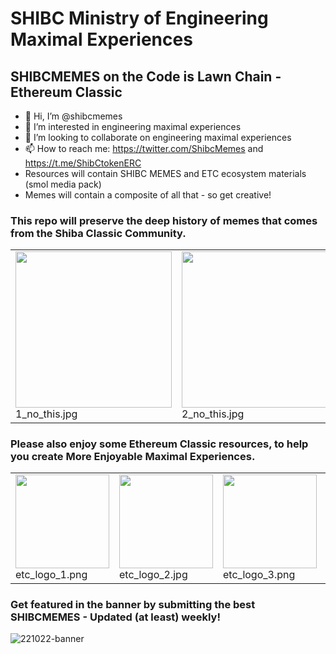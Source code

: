 # SHIBC Ministry of Engineering Maximal Experiences 

## SHIBCMEMES on the Code is Lawn Chain - Ethereum Classic

- 👋 Hi, I’m @shibcmemes
- 👀 I’m interested in engineering maximal experiences
- 💞️ I’m looking to collaborate on engineering maximal experiences
- 📫 How to reach me: https://twitter.com/ShibcMemes and https://t.me/ShibCtokenERC
- Resources will contain SHIBC MEMES and ETC ecosystem materials (smol media pack)
- Memes will contain a composite of all that - so get creative!


### This repo will preserve the deep history of memes that comes from the Shiba Classic Community.

<!-- SHIBC Memes Scroll -->

<table><tr>
<tr>

<td valign="bottom">
<img src="https://github.com/shibcmemes/MinistryofEngineeringMaximalExperiences/blob/main/memes/1_no_this.jpg" width="250"><br>
1_no_this.jpg
</td>

<td valign="bottom">
<img src="https://github.com/shibcmemes/MinistryofEngineeringMaximalExperiences/blob/main/memes/2_yes_this.jpg" width="250"><br>
2_no_this.jpg
</td>

<td valign="bottom">
<img src="https://github.com/shibcmemes/MinistryofEngineeringMaximalExperiences/blob/main/memes/mm_dip.jpg" width="250"><br>
mm_dip.jpg
</td>

<td valign="bottom">
<img src="https://github.com/shibcmemes/MinistryofEngineeringMaximalExperiences/blob/main/memes/shibc_etc_cmon.jpg" width="250"><br>
shibc_etc_cmon.jpg
</td>

<td valign="bottom">
<img src="https://github.com/shibcmemes/MinistryofEngineeringMaximalExperiences/blob/main/memes/simply_dip.jpg" width="250"><br>
simply_dip.jpg
</td>

<td valign="bottom">
<img src="https://github.com/shibcmemes/MinistryofEngineeringMaximalExperiences/blob/main/memes/slurp.jpg" width="250"><br>
slurp.jpg
</td>

<td valign="bottom">
<img src="https://github.com/shibcmemes/MinistryofEngineeringMaximalExperiences/blob/main/memes/this_man.jpg" width="250"><br>
this_man.jpg
</td>

<td valign="bottom">
<img src="https://github.com/shibcmemes/MinistryofEngineeringMaximalExperiences/blob/main/memes/eat_your_gpu.png" width="250"><br>
eat_your_gpu.png
</td>

<td valign="bottom">
<img src="https://github.com/shibcmemes/MinistryofEngineeringMaximalExperiences/blob/main/memes/etc_coleslaw.jpg" width="250"><br>
etc_coleslaw.jpg
</td>

<td valign="bottom">
<img src="https://github.com/shibcmemes/MinistryofEngineeringMaximalExperiences/blob/main/memes/etcnft_memen.jpg" width="250"><br>
etcnft_memen.jpg
</td>

<td valign="bottom">
<img src="https://github.com/shibcmemes/MinistryofEngineeringMaximalExperiences/blob/main/memes/shibc_cheque.png" width="250"><br>
shibc_cheque.png
</td>

<td valign="bottom">
<img src="https://github.com/shibcmemes/MinistryofEngineeringMaximalExperiences/blob/main/memes/shibc_code_is_lawn_1.png" width="250"><br>
shibc_code_is_lawn_1.png
</td>

<td valign="bottom">
<img src="https://github.com/shibcmemes/MinistryofEngineeringMaximalExperiences/blob/main/memes/shibc_code_is_lawn_2.png" width="250"><br>
shibc_code_is_lawn_2.png
</td>

<td valign="bottom">
<img src="https://github.com/shibcmemes/MinistryofEngineeringMaximalExperiences/blob/main/memes/shibc_discus.gif" width="250"><br>
shibc_discus.gif
</td>

<td valign="bottom">
<img src="https://github.com/shibcmemes/MinistryofEngineeringMaximalExperiences/blob/main/memes/shibc_discus_etc.gif" width="250"><br>
shibc_discus_etc.gif
</td>

<td valign="bottom">
<img src="https://github.com/shibcmemes/MinistryofEngineeringMaximalExperiences/blob/main/memes/shibc_dominance.png" width="250"><br>
shibc_dominance.png
</td>

<td valign="bottom">
<img src="https://github.com/shibcmemes/MinistryofEngineeringMaximalExperiences/blob/main/memes/shibc_engage.gif" width="250"><br>
shibc_engage.gif
</td>

<td valign="bottom">
<img src="https://github.com/shibcmemes/MinistryofEngineeringMaximalExperiences/blob/main/memes/shining_shibc.gif" width="250"><br>
shining_shibc.gif
</td>

<td valign="bottom">
<img src="https://github.com/shibcmemes/MinistryofEngineeringMaximalExperiences/blob/main/memes/shibc_classic_image_1.png" width="250"><br>
shibc_classic_image_1.png
</td>

<td valign="bottom">
<img src="https://github.com/shibcmemes/MinistryofEngineeringMaximalExperiences/blob/main/memes/shibc_classic_image_2.png" width="250"><br>
shibc_classic_image_2.png
</td>

</tr></table>

<!-- ETC Ecosystem Materials Scroll -->

### Please also enjoy some Ethereum Classic resources, to help you create More Enjoyable Maximal Experiences.

<table><tr>
<tr>
<td valign="bottom">
<img src="https://github.com/shibcmemes/MinistryofEngineeringMaximalExperiences/blob/main/resources/ETC%20Logos/etc_logo_1.png" width="150"><br>
etc_logo_1.png
</td>

<td valign="bottom">
<img src="https://github.com/shibcmemes/MinistryofEngineeringMaximalExperiences/blob/main/resources/ETC%20Logos/etc_logo_2.jpg" width="150"><br>
etc_logo_2.jpg
</td>

<td valign="bottom">
<img src="https://github.com/shibcmemes/MinistryofEngineeringMaximalExperiences/blob/main/resources/ETC%20Logos/etc_logo_3.png" width="150"><br>
etc_logo_3.png
</td>

<td valign="bottom">
<img src="https://github.com/shibcmemes/MinistryofEngineeringMaximalExperiences/blob/main/resources/ETC%20Logos/etc_logo_4.png" width="150"><br>
etc_logo_4.png
</td>

<td valign="bottom">
<img src="https://github.com/shibcmemes/MinistryofEngineeringMaximalExperiences/blob/main/resources/ETC%20Logos/etc_logo_5.png" width="150"><br>
etc_logo_5.png
</td>

<td valign="bottom">
<img src="https://github.com/shibcmemes/MinistryofEngineeringMaximalExperiences/blob/main/resources/ETC%20Logos/etc_logo_6.png" width="150"><br>
etc_logo_6.png
</td>

<td valign="bottom">
<img src="https://github.com/shibcmemes/MinistryofEngineeringMaximalExperiences/blob/main/resources/ETC%20Logos/etc_logo_7.png" width="150"><br>
etc_logo_7.png
</td>

<td valign="bottom">
<img src="https://github.com/shibcmemes/MinistryofEngineeringMaximalExperiences/blob/main/resources/ETC%20Logos/etc_logo_8.png" width="150"><br>
etc_logo_8.png
</td>

</tr></table>

<!-- Lazy Footer -->

### Get featured in the banner by submitting the best SHIBCMEMES - Updated (at least) weekly!
![221022-banner](https://user-images.githubusercontent.com/70056410/197374232-57d389a6-b69b-4d84-abe0-8cc61a8212b9.png)
